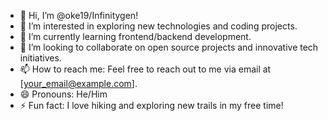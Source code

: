 - 👋 Hi, I’m @oke19/Infinitygen!
- 👀 I’m interested in exploring new technologies and coding projects.
- 🌱 I’m currently learning frontend/backend development.
- 💞️ I’m looking to collaborate on open source projects and innovative tech initiatives.
- 📫 How to reach me: Feel free to reach out to me via email at [your_email@example.com].
- 😄 Pronouns: He/Him
- ⚡ Fun fact: I love hiking and exploring new trails in my free time!




<!---
oke19/oke19 is a ✨ special ✨ repository because its `README.md` (this file) appears on your GitHub profile.
You can click the Preview link to take a look at your changes.
--->
